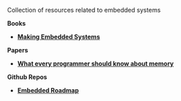 Collection of resources related to embedded systems

**Books**
- **[Making Embedded Systems](https://docs.google.com/viewerng/viewer?url=https://www.programmer-books.com/wp-content/uploads/2019/12/Making-Embedded-Systems.pdf)**

**Papers**
- **[What every programmer should know about memory](https://people.freebsd.org/~lstewart/articles/cpumemory.pdf)**

**Github Repos**
- **[Embedded Roadmap](https://github.com/m3y54m/Embedded-Engineering-Roadmap)**

